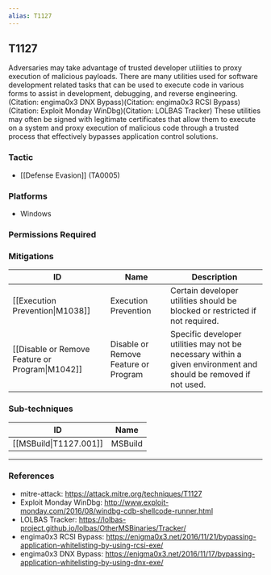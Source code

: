```yaml
---
alias: T1127
---
```


## T1127

Adversaries may take advantage of trusted developer utilities to proxy execution of malicious payloads. There are many utilities used for software development related tasks that can be used to execute code in various forms to assist in development, debugging, and reverse engineering.(Citation: engima0x3 DNX Bypass)(Citation: engima0x3 RCSI Bypass)(Citation: Exploit Monday WinDbg)(Citation: LOLBAS Tracker) These utilities may often be signed with legitimate certificates that allow them to execute on a system and proxy execution of malicious code through a trusted process that effectively bypasses application control solutions.


### Tactic
- [[Defense Evasion]] (TA0005)

### Platforms
- Windows

### Permissions Required

### Mitigations

| ID | Name | Description |
| --- | --- | --- |
| [[Execution Prevention\|M1038]] | Execution Prevention | Certain developer utilities should be blocked or restricted if not required. |
| [[Disable or Remove Feature or Program\|M1042]] | Disable or Remove Feature or Program | Specific developer utilities may not be necessary within a given environment and should be removed if not used. |

### Sub-techniques

| ID | Name |
| --- | --- |
| [[MSBuild\|T1127.001]] | MSBuild |


---
### References

- mitre-attack: https://attack.mitre.org/techniques/T1127
- Exploit Monday WinDbg: http://www.exploit-monday.com/2016/08/windbg-cdb-shellcode-runner.html
- LOLBAS Tracker: https://lolbas-project.github.io/lolbas/OtherMSBinaries/Tracker/
- engima0x3 RCSI Bypass: https://enigma0x3.net/2016/11/21/bypassing-application-whitelisting-by-using-rcsi-exe/
- engima0x3 DNX Bypass: https://enigma0x3.net/2016/11/17/bypassing-application-whitelisting-by-using-dnx-exe/
